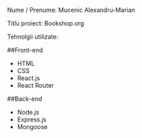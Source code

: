 Nume / Prenume: Mucenic Alexandru-Marian

Titlu proiect: Bookshop.org

Tehnolgii utilizate:

##Front-end

- HTML
- CSS
- React.js
- React Router

##Back-end

- Node.js
- Express.js
- Mongoose
